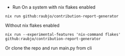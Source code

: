 
* Run
On a system with nix flakes enabled
``` console
nix run github:raubjo/contribution-report-generator
``` 
Without nix flakes enabled
``` console
nix run --experimental-features 'nix-command flakes' github:raubjo/contribution-report-generator
```
Or
clone the repo and run main.py from cli
